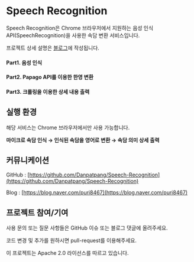 # Speech Recognition

Speech Recognition은 Chrome 브라우저에서 지원하는 음성 인식 API(SpeechRecognition)을 사용한 속담 변환 서비스입니다.

프로젝트 상세 설명은 [블로그](https://blog.naver.com/puri8467)에 작성됩니다.

#### Part1. 음성 인식

#### Part2. Papago API를 이용한 한영 변환

#### Part3. 크롤링을 이용한 상세 내용 출력

## 실행 환경
해당 서비스는 Chrome 브라우저에서만 사용 가능합니다.

**마이크로 속담 인식 → 인식된 속담을 영어로 변환 → 속담 의미 상세 출력**

## 커뮤니케이션

GitHub : [https://github.com/Danpatpang/Speech-Recognition](https://github.com/Danpatpang/Speech-Recognition)

Blog : [https://blog.naver.com/puri8467](https://blog.naver.com/puri8467)


## 프로젝트 참여/기여

사용 문의 또는 질문 사항들은 GitHub 이슈 또는 블로그 댓글에 올려주세요.

코드 변경 및 추가를 원하시면 pull-request를 이용해주세요.

이 프로젝트는 Apache 2.0 라이선스를 따르고 있습니다.
